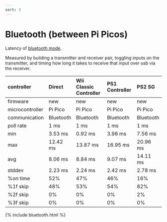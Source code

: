 ```yaml
---
sort: 3
---
```


# Bluetooth (between Pi Picos)

Latency of [bluetooth mode](https://santroller.tangentmc.net/tool/bluetooth.html).

Measured by building a transmitter and receiver pair, toggling inputs on the transmitter, and timing how long it takes to receive that input over usb via the receiver.

| controller      | Direct    | Wii Classic Controller | PS1 Controller | PS2 SG    |
| :-------------- | :-------- | :--------------------- | :------------- | :-------- |
| firmware        | new       | new                    | new            | new       |
| microcontroller | Pi Pico   | Pi Pico                | Pi Pico        | Pi Pico   |
| communication   | Bluetooth | Bluetooth              | Bluetooth      | Bluetooth |
| poll rate       | 1 ms      | 1 ms                   | 1 ms           | 1 ms      |
| min             | 3.53 ms   | 0.92 ms                | 3.96 ms        | 7.56 ms   |
| max             | 12.42 ms  | 13.87 ms               | 16.95 ms       | 20.96 ms  |
| avg             | 8.06 ms   | 8.84 ms                | 9.07 ms        | 14.11 ms  |
| stddev          | 2.23 ms   | 2.24 ms                | 2.42 ms        | 2.78 ms   |
| %on time        | 52%       | 47%                    | 46%            | 16%       |
| %1f skip        | 48%       | 53%                    | 54%            | 82%       |
| %2f skip        | 0%        | 0%                     | 0%             | 2%        |
| %3f skip        | 0%        | 0%                     | 0%             | 0%        |

{% include bluetooth.html %}
